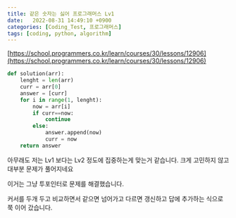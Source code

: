 ```yaml
---
title: 같은 숫자는 싫어 프로그래머스 Lv1
date:   2022-08-31 14:49:10 +0900
categories: [Coding_Test, 프로그래머스]
tags: [coding, python, algorithm]
---
```


[https://school.programmers.co.kr/learn/courses/30/lessons/12906](https://school.programmers.co.kr/learn/courses/30/lessons/12906)

```py
def solution(arr):
    lenght = len(arr)
    curr = arr[0]
    answer = [curr]
    for i in range(1, lenght):
        now = arr[i]
        if curr==now:
            continue
        else:
            answer.append(now)
            curr = now
    return answer
```

아무래도 저는 Lv1 보다는 Lv2 정도에 집중하는게 맞는거 같습니다. 크게 고민하지 않고 대부분 문제가 풀어지네요

이거는 그냥 투포인터로 문제를 해결했습니다.

커서를 두개 두고 비교하면서 같으면 넘어가고 다르면 갱신하고 답에 추가하는 식으로 쭉 이어 갔습니다.